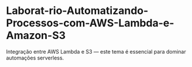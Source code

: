 # Laborat-rio-Automatizando-Processos-com-AWS-Lambda-e-Amazon-S3
Integração entre AWS Lambda e S3 — este tema é essencial para dominar automações serverless.
